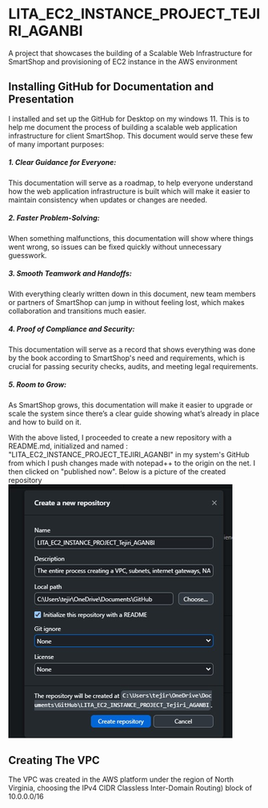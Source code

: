 # LITA_EC2_INSTANCE_PROJECT_TEJIRI_AGANBI 
 A project that showcases the building of a Scalable Web Infrastructure for SmartShop and provisioning of EC2 instance in the AWS environment
## Installing GitHub for Documentation and Presentation
I installed and set up the GitHub for Desktop on my windows 11.
This is to help me document the process of building a scalable web application infrastructure for client SmartShop.
This document would serve these few of many important purposes:
##### 1. Clear Guidance for Everyone: 
This documentation will serve as a roadmap, to help everyone understand how the web application infrastructure is built which will make it easier to maintain consistency when updates or changes are needed.
##### 2. Faster Problem-Solving:
When something malfunctions, this documentation will show where things went wrong, so issues can be fixed quickly without unnecessary guesswork.
##### 3. Smooth Teamwork and Handoffs: 
With everything clearly written down in this document, new team members or partners of SmartShop can jump in without feeling lost, which makes collaboration and transitions much easier.
##### 4. Proof of Compliance and Security:
This documentation will serve as a record that shows everything was done by the book according to SmartShop's need and requirements, which is crucial for passing security checks, audits, and meeting legal requirements.
##### 5. Room to Grow: 
As SmartShop grows, this documentation will make it easier to upgrade or scale the system since there’s a clear guide showing what’s already in place and how to build on it.

With the above listed, I proceeded to create a new repository with a README.md, initialized and named : "LITA_EC2_INSTANCE_PROJECT_TEJIRI_AGANBI" in my system's GitHub from which I push changes made with notepad++ to the origin on the net. I then clicked on "published now".
Below is a picture of the created repository
![Repository Configuration](/GithubRepositoryCreation.jpg)

## Creating The VPC
The VPC was created in the AWS platform under the region of North Virginia, choosing the IPv4 CIDR Classless Inter-Domain Routing) block of 10.0.0.0/16